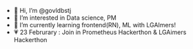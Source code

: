 - 👋 Hi, I’m @govldbstj
- 👀 I’m interested in Data science, PM
- 🌱 I’m currently learning frontend(RN), ML with LGAImers!
- 💗 23 Februrary : Join in Prometheus Hackerthon & LGAimers Hackerthon

